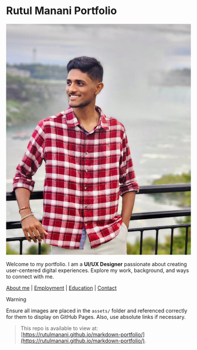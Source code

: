 # Rutul Manani Portfolio

![Profile Picture](IMG_3879.jpg)

Welcome to my portfolio. I am a **UI/UX Designer** passionate about creating user-centered digital experiences. Explore my work, background, and ways to connect with me.

[About me](index) | 
[Employment](employment) | 
[Education](education) | 
[Contact](contact)

> [!Warning]  
> Ensure all images are placed in the `assets/` folder and referenced correctly for them to display on GitHub Pages. Also, use absolute links if necessary.

> This repo is available to view at:  
> [https://rutulmanani.github.io/markdown-portfolio/](https://rutulmanani.github.io/markdown-portfolio/).
